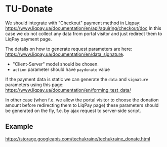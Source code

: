 # TU-Donate

We should integrate with "Checkout" payment method in Liqpay: https://www.liqpay.ua/documentation/en/api/aquiring/checkout/doc
In this case we do not collect any data from portal visitor and just redirect them to LiqPay payment page. 

The details on how to generate request parameters are here: https://www.liqpay.ua/documentation/en/data_signature.

* "Client-Server" model should be chosen. 
* `action` parameter should have `paydonate` value 

If the payment data is static we can generate the `data` and `signature` parameters using this page: https://www.liqpay.ua/documentation/en/forming_test_data/

In other case (when f.e. we allow the portal visitor to choose the donation amount before redirecting them to LiqPay page) these parameters should be generated on the fly, f.e. by ajax request to server-side script. 

## Example
https://storage.googleapis.com/techukraine/techukraine_donate.html
